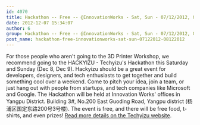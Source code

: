 ```yaml
---
id: 4070
title: Hackathon -- Free -- @InnovationWorks - Sat, Sun - 07/12/2012, 08/12/2012
date: 2012-12-07 15:34:07
author: 6
group: Hackathon -- Free -- @InnovationWorks - Sat, Sun - 07/12/2012, 08/12/2012
post_name: hackathon-free-innovationworks-sat-sun-07122012-08122012
---
```


For those people who aren't going to the 3D Printer Workshop, we recommend going to the HACKYIZU - Techyizu's Hackathon this Saturday and Sunday (Dec 8, Dec 9). Hackyizu should be a great event for developers, designers, and tech enthusiasts to get together and build something cool over a weekend. Come to pitch your idea, join a team, or just hang out with people from startups, and tech companies like Microsoft and Google. The Hackathon will be held at Innovation Works' offices in Yangpu District. Building 3#, No.200 East Guoding Road, Yangpu district (杨浦区国定东路200号3号楼). The event is free, and there will be free food, t-shirts, and even prizes! [Read more details on the Techyizu website](http://www.techyizu.org/events/hackathon-2012/).
